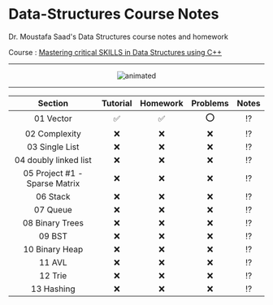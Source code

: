 # Data-Structures Course Notes

Dr. Moustafa Saad's Data Structures course notes and homework

Course : [Mastering critical SKILLS in Data Structures using C++](https://www.udemy.com/course/dscpp-skills/)

------

<p align="center">
  <img src="https://media0.giphy.com/media/QMHoU66sBXqqLqYvGO/giphy.gif?cid=ecf05e47xvacp5gvg6jldqwaiuuidvdr6u83e1lezds34enu&rid=giphy.gif&ct=g" alt="animated" />
</p>

------



|            Section            |      Tutorial      |      Homework      | Problems |     Notes     |
| :---------------------------: | :----------------: | :----------------: | :------: | :-----------: |
|           01 Vector           | :white_check_mark: | :white_check_mark: |   :o:    | :interrobang: |
|         02 Complexity         |        :x:         |        :x:         |   :x:    | :interrobang: |
|        03 Single List         |        :x:         |        :x:         |   :x:    | :interrobang: |
|     04 doubly linked list     |        :x:         |        :x:         |   :x:    | :interrobang: |
| 05 Project #1 - Sparse Matrix |        :x:         |        :x:         |   :x:    | :interrobang: |
|           06 Stack            |        :x:         |        :x:         |   :x:    | :interrobang: |
|           07 Queue            |        :x:         |        :x:         |   :x:    | :interrobang: |
|        08 Binary Trees        |        :x:         |        :x:         |   :x:    | :interrobang: |
|            09 BST             |        :x:         |        :x:         |   :x:    | :interrobang: |
|        10 Binary Heap         |        :x:         |        :x:         |   :x:    | :interrobang: |
|            11 AVL             |        :x:         |        :x:         |   :x:    | :interrobang: |
|            12 Trie            |        :x:         |        :x:         |   :x:    | :interrobang: |
|          13 Hashing           |        :x:         |        :x:         |   :x:    | :interrobang: |

